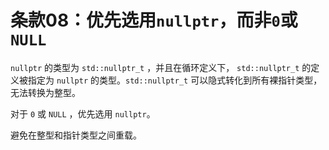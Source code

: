 # 条款08：优先选用`nullptr`，而非`0`或`NULL`

`nullptr` 的类型为 `std::nullptr_t` ，并且在循环定义下， `std::nullptr_t` 的定义被指定为 `nullptr` 的类型。`std::nullptr_t` 可以隐式转化到所有裸指针类型，无法转换为整型。

对于 `0` 或 `NULL` ，优先选用 `nullptr`。

避免在整型和指针类型之间重载。